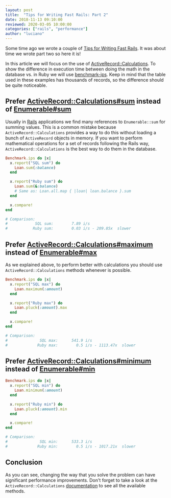 ```yaml
---
layout: post
title:  "Tips for Writing Fast Rails: Part 2"
date: 2018-11-13 09:10:00
reviewed: 2020-03-05 10:00:00
categories: ["rails", "performance"]
author: "luciano"
---
```


Some time ago we wrote a couple of [Tips for Writing Fast Rails](https://fastruby.io/blog/performance/rails/writing-fast-rails.html). It was about time we wrote part two so here it is!

<!--more-->

In this article we will focus on the use of [ActiveRecord::Calculations](https://api.rubyonrails.org/classes/ActiveRecord/Calculations.html). To show the difference in execution time between doing the math in the database vs. in Ruby we will use [benchmark-ips](https://github.com/evanphx/benchmark-ips). Keep in mind that the table used in these examples has thousands of records, so the difference should be quite noticeable.

## Prefer [ActiveRecord::Calculations#sum](https://api.rubyonrails.org/classes/ActiveRecord/Calculations.html#method-i-sum) instead of [Enumerable#sum](https://apidock.com/rails/Enumerable/sum)

Usually in [Rails](https://rubyonrails.org/) applications we find many references to `Enumerable::sum` for summing values. This is a common mistake because `ActiveRecord::Calculations` provides a way to do this without loading a bunch of `ActiveRecord` objects in memory. If you want to perform mathematical operations for a set of records following the Rails way, `ActiveRecord::Calculations` is the best way to do them in the database.

```ruby
Benchmark.ips do |x|
  x.report("SQL sum") do
    Loan.sum(:balance)
  end

  x.report("Ruby sum") do
    Loan.sum(&:balance)
    # Same as: Loan.all.map { |loan| loan.balance }.sum
  end

  x.compare!
end

# Comparison:
#            SQL sum:        7.89 i/s
#           Ruby sum:        0.03 i/s - 209.85x  slower
```

## Prefer [ActiveRecord::Calculations#maximum](https://api.rubyonrails.org/classes/ActiveRecord/Calculations.html#method-i-maximum) instead of [Enumerable#max](https://apidock.com/ruby/Enumerable/max)

As we explained above, to perform better with calculations you should use `ActiveRecord::Calculations` methods whenever is possible.

```ruby
Benchmark.ips do |x|
  x.report("SQL max") do
    Loan.maximum(:amount)
  end

  x.report("Ruby max") do
    Loan.pluck(:amount).max
  end

  x.compare!
end

# Comparison:
#              SQL max:      541.9 i/s
#             Ruby max:        0.5 i/s - 1113.47x  slower
```

## Prefer [ActiveRecord::Calculations#minimum](https://api.rubyonrails.org/classes/ActiveRecord/Calculations.html#method-i-minimum) instead of [Enumerable#min](https://apidock.com/ruby/Enumerable/min)

```ruby
Benchmark.ips do |x|
  x.report("SQL min") do
    Loan.minimum(:amount)
  end

  x.report("Ruby min") do
    Loan.pluck(:amount).min
  end

  x.compare!
end

# Comparison:
#              SQL min:      533.3 i/s
#             Ruby min:        0.5 i/s - 1017.21x  slower
```

## Conclusion

As you can see, changing the way that you solve the problem can have significant performance improvements. Don't forget to take a look at the `ActiveRecord::Calculations` [documentation](https://api.rubyonrails.org/classes/ActiveRecord/Calculations.html) to see all the available methods.
